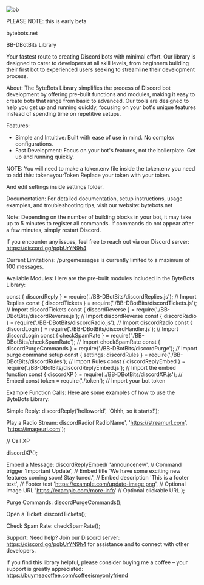 
![bb](https://github.com/user-attachments/assets/8cf39b43-3d48-4436-a468-b45a0b7bca66)

PLEASE NOTE: this is early beta

bytebots.net 

BB-DBotBits Library

Your fastest route to creating Discord bots with minimal effort. Our library is designed to cater to developers at all skill levels, from beginners building their first bot to experienced users seeking to streamline their development process.

About:
The ByteBots Library simplifies the process of Discord bot development by offering pre-built functions and modules, making it easy to create bots that range from basic to advanced. Our tools are designed to help you get up and running quickly, focusing on your bot's unique features instead of spending time on repetitive setups.

Features:
- Simple and Intuitive: Built with ease of use in mind. No complex configurations.
- Fast Development: Focus on your bot's features, not the boilerplate. Get up and running quickly.

NOTE:
You will need to make a token.env file inside the token.env you need to add this:
token=yourToken
Replace your token with your token.

And edit settings inside settings folder.

Documentation:
For detailed documentation, setup instructions, usage examples, and troubleshooting tips, visit our website: bytebots.net

Note: Depending on the number of building blocks in your bot, it may take up to 5 minutes to register all commands. If commands do not appear after a few minutes, simply restart Discord.

If you encounter any issues, feel free to reach out via our Discord server: https://discord.gg/pqbUrYN9h4

Current Limitations:
/purgemessages is currently limited to a maximum of 100 messages.

Available Modules:
Here are the pre-built modules included in the ByteBots Library:

const { discordReply } = require('./BB-DBotBits/discordReplies.js'); // Import Replies
const { discordTickets } = require('./BB-DBotBits/discordTickets.js'); // Import discordTickets
const { discordReverse } = require('./BB-DBotBits/discordReverse.js'); // Import discordReverse
const { discordRadio } = require('./BB-DBotBits/discordRadio.js'); // Import discordRadio
const { discordLogin } = require('./BB-DBotBits/discordHandler.js'); // Import discordLogin
const { checkSpamRate } = require('./BB-DBotBits/checkSpamRate'); // Import checkSpamRate
const { discordPurgeCommands } = require('./BB-DBotBits/discordPurge'); // Import purge command setup
const { settings: discordRules } = require('./BB-DBotBits/discordRules'); // Import Rules
const { discordReplyEmbed } = require('./BB-DBotBits/discordReplyEmbed.js'); // Import the embed function
const { discordXP } = require('./BB-DBotBits/discordXP.js'); // Embed
const token = require('./token'); // Import your bot token

Example Function Calls:
Here are some examples of how to use the ByteBots Library:

Simple Reply:
discordReply('helloworld', 'Ohhh, so it starts!');

Play a Radio Stream:
discordRadio('RadioName', 'https://streamurl.com', 'https://imageurl.com');

// Call XP

discordXP();

Embed a Message:
discordReplyEmbed(
    'announcenew', // Command trigger
    'Important Update', // Embed title
    'We have some exciting new features coming soon! Stay tuned.', // Embed description
    'This is a footer text', // Footer text
    'https://example.com/update-image.png', // Optional image URL
    'https://example.com/more-info' // Optional clickable URL
);

Purge Commands:
discordPurgeCommands();

Open a Ticket:
discordTickets();

Check Spam Rate:
checkSpamRate();

Support:
Need help? Join our Discord server: https://discord.gg/pqbUrYN9h4 for assistance and to connect with other developers.

If you find this library helpful, please consider buying me a coffee – your support is greatly appreciated:
https://buymeacoffee.com/coffeeismyonlyfriend
